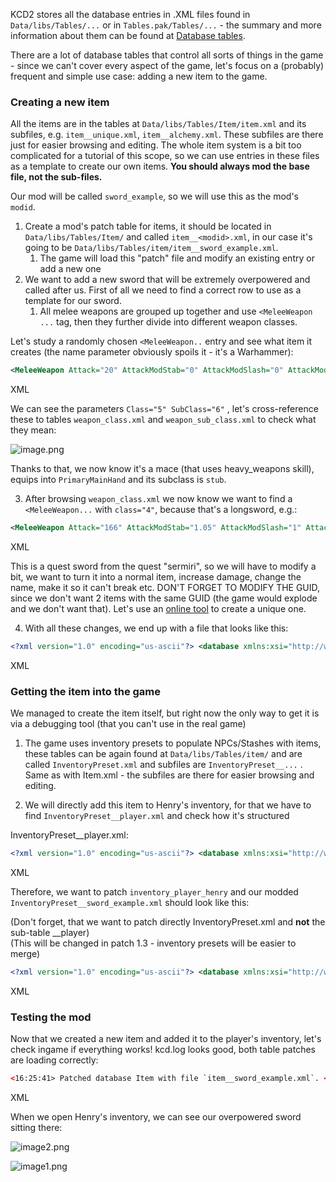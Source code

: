 KCD2 stores all the database entries in .XML files found in `Data/libs/Tables/...` or in `Tables.pak/Tables/...` - the summary and more information about them can be found at [Database tables](chrome-extension://pcmpcfapbekmbjjkdalcgopdkipoggdi/articles/KM-A-12/Database-tables "KM-A-12: Database tables").

There are a lot of database tables that control all sorts of things in the game - since we can't cover every aspect of the game, let's focus on a (probably) frequent and simple use case: adding a new item to the game.

### Creating a new item

All the items are in the tables at `Data/libs/Tables/Item/item.xml` and its subfiles, e.g. `item__unique.xml`, `item__alchemy.xml`. These subfiles are there just for easier browsing and editing. The whole item system is a bit too complicated for a tutorial of this scope, so we can use entries in these files as a template to create our own items. **You should always mod the base file, not the sub-files.**

Our mod will be called `sword_example`, so we will use this as the mod's `modid`.

1.  Create a mod's patch table for items, it should be located in `Data/libs/Tables/Item/` and called `item__<modid>.xml`, in our case it's going to be `Data/libs/Tables/item/item__sword_example.xml`.
    1.  The game will load this "patch" file and modify an existing entry or add a new one
2.  We want to add a new sword that will be extremely overpowered and called after us. First of all we need to find a correct row to use as a template for our sword.
    1.  All melee weapons are grouped up together and use `<MeleeWeapon ...` tag, then they further divide into different weapon classes.

Let's study a randomly chosen `<MeleeWeapon..` entry and see what item it creates (the name parameter obviously spoils it - it's a Warhammer):

```xml
<MeleeWeapon Attack="20" AttackModStab="0" AttackModSlash="0" AttackModSmash="1" Class="5" SubClass="6" Defense="8" MaxStatus="1" StrReq="3" AgiReq="5" IsBreakable="false" Visibility="1" Conspicuousness="1" Charisma="5" SocialClassId="0" WealthLevel="17" MaxQuality="1" IconId="mace_broken" UIInfo="ui_in_warhammer03_trollslayer_broken" UIName="ui_nm_warhammer03_trollslayer_broken" Model="manmade/weapons/war_hammers/warhammer03_damaged.cgf" Weight="1" Price="1" FadeCoef="133.333328" VisibilityCoef="0.83666" Id="93a87db1-c332-409a-9044-6e54b516c0ee" Name="warhammer03_trollslayer_broken" />
```

XML

We can see the parameters `Class="5" SubClass="6"` , let's cross-reference these to tables `weapon_class.xml` and `weapon_sub_class.xml` to check what they mean:

![image.png](https://warhorse.youtrack.cloud/api/files/496-38?sign=MTc0NzYxMjgwMDAwMHwyLTB8NDk2LTM4fERrZTY5NVRQaXY1bHJoeTdTTloxYWdtVEwxWGtMeHViVFZKd19pZ3duOWsNCg&updated=1741614729774)

Thanks to that, we now know it's a mace (that uses heavy\_weapons skill), equips into `PrimaryMainHand` and its subclass is `stub`.

3.  After browsing `weapon_class.xml` we now know we want to find a `<MeleeWeapon...` with `class="4"`, because that's a longsword, e.g.:

```xml
<MeleeWeapon Attack="166" AttackModStab="1.05" AttackModSlash="1" AttackModSmash="0.2" Class="4" Defense="259" MaxStatus="141" StrReq="17" AgiReq="20" IsBreakable="true" BrokenItemClassId="584cf614-367b-413b-be8d-20bc5d275b74" Visibility="1" Conspicuousness="1" Charisma="5" SocialClassId="0" WealthLevel="0" MaxQuality="4" Clothing="Scabbard_LongSword04_m02" IconId="sermiry_longSwordGuild" UIInfo="ui_in_sermiry_guildSword" UIName="ui_nm_sermiry_guildSword" IsQuestItem="true" Model="manmade/weapons/swords_long/sermiri_long_sword_guild.cgf" Weight="2.6" Price="30985" FadeCoef="1" VisibilityCoef="16.75112" Id="036661e4-4556-4295-82f3-264e48cb2d49" Name="sermiry_longSwordGuild" />
```

XML

This is a quest sword from the quest "sermiri", so we will have to modify a bit, we want to turn it into a normal item, increase damage, change the name, make it so it can't break etc. DON'T FORGET TO MODIFY THE GUID, since we don't want 2 items with the same GUID (the game would explode and we don't want that). Let's use an [online tool](https://www.guidgenerator.com/) to create a unique one.

4. With all these changes, we end up with a file that looks like this:

```xml
<?xml version="1.0" encoding="us-ascii"?> <database xmlns:xsi="http://www.w3.org/2001/XMLSchema-instance" name="barbora" xsi:noNamespaceSchemaLocation="item.xsd"> <ItemClasses version="8"> <MeleeWeapon Attack="1337" AttackModStab="10" AttackModSlash="10" AttackModSmash="10" Class="4" Defense="1000" MaxStatus="141" StrReq="1" AgiReq="1" IsBreakable="false" Visibility="1" Conspicuousness="1" Charisma="20" SocialClassId="0" WealthLevel="0" MaxQuality="4" Clothing="Scabbard_LongSword04_m02" IconId="sermiry_longSwordGuild" UIInfo="bluex_overpowered_sword" UIName="bluex_overpowered_sword" IsQuestItem="false" Model="manmade/weapons/swords_long/sermiri_long_sword_guild.cgf" Weight="2.6" Price="30985" FadeCoef="1" VisibilityCoef="16.75112" Id="f0307884-141d-485f-8667-b421391712de" Name="bluex_overpowered_sword" /> </ItemClasses> </database>
```

XML

### Getting the item into the game

We managed to create the item itself, but right now the only way to get it is via a debugging tool (that you can't use in the real game)

1.  The game uses inventory presets to populate NPCs/Stashes with items, these tables can be again found at `Data/libs/Tables/item/` and are called `InventoryPreset.xml` and subfiles are `InventoryPreset__...` . Same as with Item.xml - the subfiles are there for easier browsing and editing.
    
2.  We will directly add this item to Henry's inventory, for that we have to find `InventoryPreset__player.xml` and check how it's structured
    

InventoryPreset\_\_player.xml:

```xml
<?xml version="1.0" encoding="us-ascii"?> <database xmlns:xsi="http://www.w3.org/2001/XMLSchema-instance" name="barbora" xsi:noNamespaceSchemaLocation="InventoryPreset.xsd"> <InventoryPresets version="2"> <InventoryPreset Name="inventory_player_bohuta"> <InventoryPresetRef Name="inventory_tneb_bohuta" /> <PresetItem Name="keyring" Amount="1" /> </InventoryPreset> <InventoryPreset Name="inventory_player_henry"> <PresetItem Name="keyring" Amount="1" /> </InventoryPreset> </InventoryPresets> </database>
```

XML

Therefore, we want to patch `inventory_player_henry` and our modded `InventoryPreset__sword_example.xml` should look like this:

(Don't forget, that we want to patch directly InventoryPreset.xml and **not** the sub-table \_\_player)  
(This will be changed in patch 1.3 - inventory presets will be easier to merge)

```xml
<?xml version="1.0" encoding="us-ascii"?> <database xmlns:xsi="http://www.w3.org/2001/XMLSchema-instance" name="barbora" xsi:noNamespaceSchemaLocation="InventoryPreset.xsd"> <InventoryPresets version="2"> <InventoryPreset Name="inventory_player_henry"> <PresetItem Name="keyring" /> <PresetItem Name="bluex_overpowered_sword" /> </InventoryPreset> </InventoryPresets> </database>
```

XML

### Testing the mod

Now that we created a new item and added it to the player's inventory, let's check ingame if everything works! kcd.log looks good, both table patches are loading correctly:

```xml
<16:25:41> Patched database Item with file `item__sword_example.xml`. <16:25:42> Patched database InventoryPreset with file `InventoryPreset__sword_example.xml`.
```

XML

When we open Henry's inventory, we can see our overpowered sword sitting there:

![image2.png](https://warhorse.youtrack.cloud/api/files/496-42?sign=MTc0NzYxMjgwMDAwMHwyLTB8NDk2LTQyfDFURHJYTV91TDRBQndwN0d5dHpuTHhQTk9neTYwblhCeWlDcVV3ZW5nczANCg&updated=1741614729774)

![image1.png](https://warhorse.youtrack.cloud/api/files/200-24?sign=MTc0NzYxMjgwMDAwMHwyLTB8MjAwLTI0fDZLelB3X2ZoZkJkSjRiZE5JSUVfTlBjZkpBZFo5emJrUEJTX3hfVmlGM0kNCg)